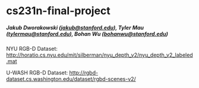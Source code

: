 # cs231n-final-project

##### Jakub Dworakowski (jakub@stanford.edu), Tyler Mau (tylermau@stanford.edu), Bohan Wu (bohanwu@stanford.edu)

NYU RGB-D Dataset: http://horatio.cs.nyu.edu/mit/silberman/nyu_depth_v2/nyu_depth_v2_labeled.mat

U-WASH RGB-D Dataset: http://rgbd-dataset.cs.washington.edu/dataset/rgbd-scenes-v2/